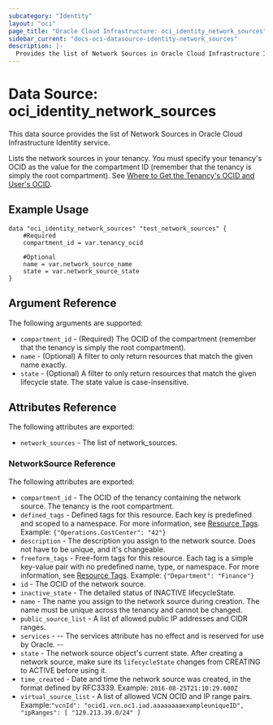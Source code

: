 ```yaml
---
subcategory: "Identity"
layout: "oci"
page_title: "Oracle Cloud Infrastructure: oci_identity_network_sources"
sidebar_current: "docs-oci-datasource-identity-network_sources"
description: |-
  Provides the list of Network Sources in Oracle Cloud Infrastructure Identity service
---
```


# Data Source: oci_identity_network_sources
This data source provides the list of Network Sources in Oracle Cloud Infrastructure Identity service.

Lists the network sources in your tenancy. You must specify your tenancy's OCID as the value for
the compartment ID (remember that the tenancy is simply the root compartment).
See [Where to Get the Tenancy's OCID and User's OCID](https://docs.cloud.oracle.com/iaas/Content/API/Concepts/apisigningkey.htm#five).


## Example Usage

```hcl
data "oci_identity_network_sources" "test_network_sources" {
	#Required
	compartment_id = var.tenancy_ocid

	#Optional
	name = var.network_source_name
	state = var.network_source_state
}
```

## Argument Reference

The following arguments are supported:

* `compartment_id` - (Required) The OCID of the compartment (remember that the tenancy is simply the root compartment). 
* `name` - (Optional) A filter to only return resources that match the given name exactly. 
* `state` - (Optional) A filter to only return resources that match the given lifecycle state.  The state value is case-insensitive. 


## Attributes Reference

The following attributes are exported:

* `network_sources` - The list of network_sources.

### NetworkSource Reference

The following attributes are exported:

* `compartment_id` - The OCID of the tenancy containing the network source. The tenancy is the root compartment.
* `defined_tags` - Defined tags for this resource. Each key is predefined and scoped to a namespace. For more information, see [Resource Tags](https://docs.cloud.oracle.com/iaas/Content/General/Concepts/resourcetags.htm). Example: `{"Operations.CostCenter": "42"}` 
* `description` - The description you assign to the network source. Does not have to be unique, and it's changeable.
* `freeform_tags` - Free-form tags for this resource. Each tag is a simple key-value pair with no predefined name, type, or namespace. For more information, see [Resource Tags](https://docs.cloud.oracle.com/iaas/Content/General/Concepts/resourcetags.htm). Example: `{"Department": "Finance"}` 
* `id` - The OCID of the network source.
* `inactive_state` - The detailed status of INACTIVE lifecycleState.
* `name` - The name you assign to the network source during creation. The name must be unique across the tenancy and cannot be changed. 
* `public_source_list` - A list of allowed public IP addresses and CIDR ranges. 
* `services` - -- The services attribute has no effect and is reserved for use by Oracle. --  
* `state` - The network source object's current state. After creating a network source, make sure its `lifecycleState` changes from CREATING to ACTIVE before using it. 
* `time_created` - Date and time the network source was created, in the format defined by RFC3339.  Example: `2016-08-25T21:10:29.600Z` 
* `virtual_source_list` - A list of allowed VCN OCID and IP range pairs. Example:`"vcnId": "ocid1.vcn.oc1.iad.aaaaaaaaexampleuniqueID", "ipRanges": [ "129.213.39.0/24" ]` 

